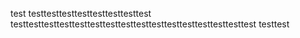 test
testtesttesttesttesttesttesttest
testtesttesttesttesttesttesttesttesttesttesttesttesttesttesttest
testtest
